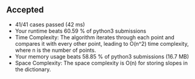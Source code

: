 Accepted
--------

-   41/41 cases passed (42 ms)
-   Your runtime beats 60.59 % of python3 submissions
-   Time Complexity: The algorithm iterates through each point and compares it with every other point, leading to O(n^2) time complexity, where n is the number of points.
-   Your memory usage beats 58.85 % of python3 submissions (16.7 MB)
-   Space Complexity: The space complexity is O(n) for storing slopes in the dictionary.